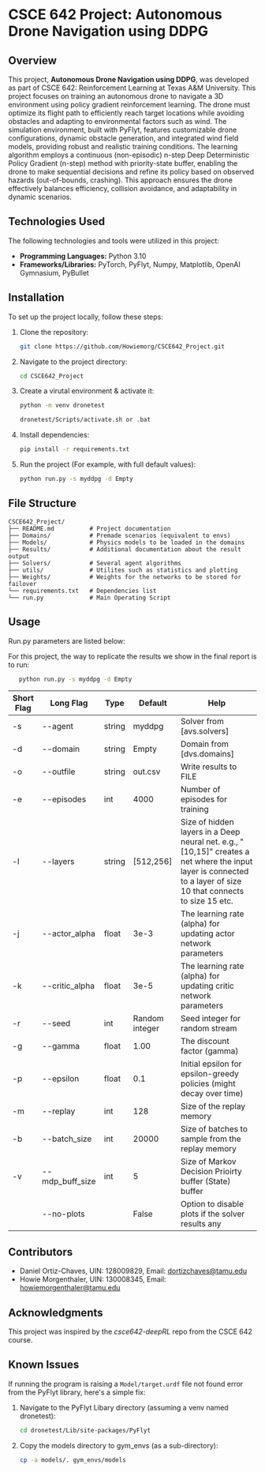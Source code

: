 # CSCE 642 Project: Autonomous Drone Navigation using DDPG

## Overview
This project, **Autonomous Drone Navigation using DDPG**, was developed as part of CSCE 642: Reinforcement Learning at Texas A&M University. This project focuses on training an autonomous drone to navigate a 3D environment using policy gradient reinforcement learning. The drone must optimize its flight path to efficiently reach target locations while avoiding obstacles and adapting to environmental factors such as wind. The simulation environment, built with PyFlyt, features customizable drone configurations, dynamic obstacle generation, and integrated wind field models, providing robust and realistic training conditions. The learning algorithm employs a continuous (non-episodic) n-step Deep Deterministic Policy Gradient (n-step) method with priority-state buffer, enabling the drone to make sequential decisions and refine its policy based on observed hazards (out-of-bounds, crashing). This approach ensures the drone effectively balances efficiency, collision avoidance, and adaptability in dynamic scenarios.

## Technologies Used
The following technologies and tools were utilized in this project:
- **Programming Languages:** Python 3.10
- **Frameworks/Libraries:**  PyTorch, PyFlyt, Numpy, Matplotlib, OpenAI Gymnasium, PyBullet

## Installation
To set up the project locally, follow these steps:

1. Clone the repository:
   ```bash
   git clone https://github.com/Howiemorg/CSCE642_Project.git
   ```
2. Navigate to the project directory:
   ```bash
   cd CSCE642_Project
   ```
3. Create a virutal environment & activate it:
   ```bash
   python -m venv dronetest
   ```
   ```bash
   dronetest/Scripts/activate.sh or .bat
   ```
4. Install dependencies:
   ```bash
   pip install -r requirements.txt
   ```
5. Run the project (For example, with full default values):
   ```bash
   python run.py -s myddpg -d Empty
   ```

## File Structure
```
CSCE642_Project/
├── README.md          # Project documentation
├── Domains/           # Premade scenarios (equivalent to envs)
├── Models/            # Physics models to be loaded in the domains
├── Results/           # Additional documentation about the result output
├── Solvers/           # Several agent algorithms
├── utils/             # Utilites such as statistics and plotting
├── Weights/           # Weights for the networks to be stored for failover
└── requirements.txt   # Dependencies list
└── run.py             # Main Operating Script
```

## Usage

Run.py parameters are listed below:

For this project, the way to replicate the results we show in the final report is to run:

```bash
   python run.py -s myddpg -d Empty
   ```

| Short Flag | Long Flag                  | Type   | Default          | Help                                                                                                                                                            |
|------------|----------------------------|--------|------------------|-----------------------------------------------------------------------------------------------------------------------------------------------------------------|
| -s         | --agent                   | string | myddpg           | Solver from [avs.solvers]                                                                                                                                       |
| -d         | --domain                  | string | Empty            | Domain from [dvs.domains]                                                                                                                                       |
| -o         | --outfile                 | string | out.csv          | Write results to FILE                                                                                                                                           |
| -e         | --episodes                | int    | 4000             | Number of episodes for training                                                                                                                                |
| -l         | --layers                  | string | [512,256]        | Size of hidden layers in a Deep neural net. e.g., "[10,15]" creates a net where the input layer is connected to a layer of size 10 that connects to size 15 etc. |
| -j         | --actor_alpha             | float  | 3e-3             | The learning rate (alpha) for updating actor network parameters                                                                                                |
| -k         | --critic_alpha            | float  | 3e-5             | The learning rate (alpha) for updating critic network parameters                                                                                               |
| -r         | --seed                    | int    | Random integer   | Seed integer for random stream                                                                                                                                 |
| -g         | --gamma                   | float  | 1.00             | The discount factor (gamma)                                                                                                                                    |
| -p         | --epsilon                 | float  | 0.1              | Initial epsilon for epsilon-greedy policies (might decay over time)                                                                                            |
| -m         | --replay                  | int    | 128              | Size of the replay memory                                                                                                                                      |
| -b         | --batch_size              | int    | 20000            | Size of batches to sample from the replay memory                                                                                                               |
| -v         | --mdp_buff_size           | int    | 5                | Size of Markov Decision Prioirty buffer (State) buffer                                                                                                                                             |
|            | --no-plots                |        | False            | Option to disable plots if the solver results any                                                                                                              |


## Contributors
- Daniel Ortiz-Chaves, UIN: 128009829, Email: dortizchaves@tamu.edu
- Howie Morgenthaler, UIN: 130008345, Email: howiemorgenthaler@tamu.edu

## Acknowledgments
This project was inspired by the *csce642-deepRL* repo from the CSCE 642 course. 

## Known Issues

If running the program is raising a `Model/target.urdf` file not found error from the PyFlyt library, here's a simple fix:

1. Navigate to the PyFlyt Libary directory (assuming a venv named dronetest):
   ```bash
   cd dronetest/Lib/site-packages/PyFlyt
   ```
2. Copy the models directory to gym_envs (as a sub-directory):
   ```bash
   cp -a models/. gym_envs/models
   ```


